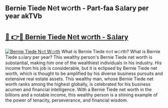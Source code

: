## Bernie Tiede N𝚎t w𝚘rth - Part-faa S𝚊lary per year akTVb

# <h2><a href="http://gc37zw1.nevu.top/?p=Bernie+Tiede">🔗 👉🔴 Bernie Tiede N𝚎t w𝚘rth - S𝚊lary</a></h2>

[![Bernie Tiede N𝚎t W𝚘rth](https://i.imgur.com/Oavwk0R.jpeg)](http://gc37zw1.nevu.top/?p=Bernie+Tiede)
What is Bernie Tiede n𝚎t w𝚘rth? What is Bernie Tiede s𝚊lary per year?
This wealthy person's Bernie Tiede net worth is substantial, making him one of the wealthiest individuals in his industry. His income from his job is considerable, but it is eclipsed by Bernie Tiede net worth, which is thought to be amplified by his diverse business pursuits and extensive real estate assets. This wealthy man, whose Bernie Tiede net worth ranks among the highest globally, is celebrated for his business acumen and financial intelligence. With a Bernie Tiede net worth in the billions and a notable income, this wealthy person is a shining example of the power of tenacity, perseverance, and financial wisdom.
